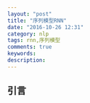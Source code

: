 ```yaml
---
layout: "post"
title: "序列模型RNN"
date: "2016-10-26 12:31"
category: nlp
tags: rnn,序列模型
comments: true
keywords:
description:
---
```


## 引言















##
